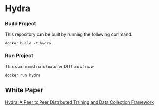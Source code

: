 # Hydra


### Build Project
This repository can be built by running the following command.

```docker build -t hydra .```

### Run Project

This command runs tests for DHT as of now

```docker run hydra ```

## White Paper
[Hydra: A Peer to Peer Distributed Training and Data Collection Framework](https://arxiv.org/abs/1811.09878)
